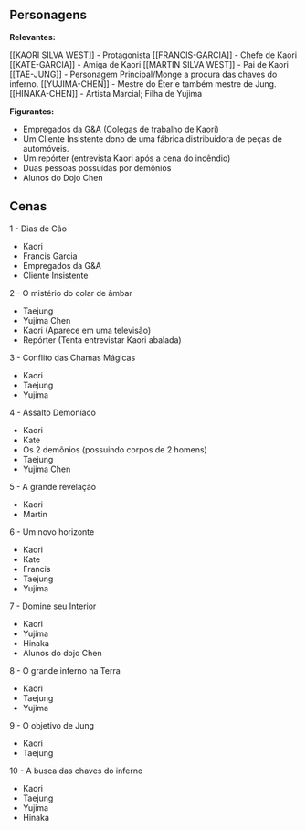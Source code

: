 ## Personagens 

**Relevantes:**

[[KAORI SILVA WEST]] - Protagonista 
[[FRANCIS-GARCIA]] - Chefe de Kaori
[[KATE-GARCIA]] - Amiga de Kaori
[[MARTIN SILVA WEST]] - Pai de Kaori
[[TAE-JUNG]] - Personagem Principal/Monge a procura das chaves do inferno.
[[YUJIMA-CHEN]] - Mestre do Éter e também mestre de Jung.
[[HINAKA-CHEN]] - Artista Marcial; Filha de Yujima 

**Figurantes:**

* Empregados da G&A (Colegas de trabalho de Kaori)
* Um Cliente Insistente dono de uma fábrica distribuidora de peças de automóveis.
* Um repórter (entrevista Kaori após a cena do incêndio)
* Duas pessoas possuídas por demônios 
* Alunos do Dojo Chen


## Cenas



1 - Dias de Cão

* Kaori 
* Francis Garcia
* Empregados da G&A
* Cliente Insistente


2 - O mistério do colar de âmbar 

* Taejung
* Yujima Chen
* Kaori (Aparece em uma televisão)
* Repórter (Tenta entrevistar Kaori abalada)


3 - Conflito das Chamas Mágicas 

* Kaori
* Taejung
* Yujima

4 - Assalto Demoníaco 

* Kaori
* Kate
* Os 2 demônios (possuindo corpos de 2 homens)
* Taejung
* Yujima Chen

5 - A grande revelação 

* Kaori
* Martin

6 - Um novo horizonte 

* Kaori
* Kate
* Francis
* Taejung
* Yujima

7 - Domine seu Interior 

* Kaori
* Yujima
* Hinaka
* Alunos do dojo Chen 

8 - O grande inferno na Terra

* Kaori
* Taejung
* Yujima

9 - O objetivo de Jung

* Kaori
* Taejung

10 - A busca das chaves do inferno

* Kaori
* Taejung
* Yujima
* Hinaka







